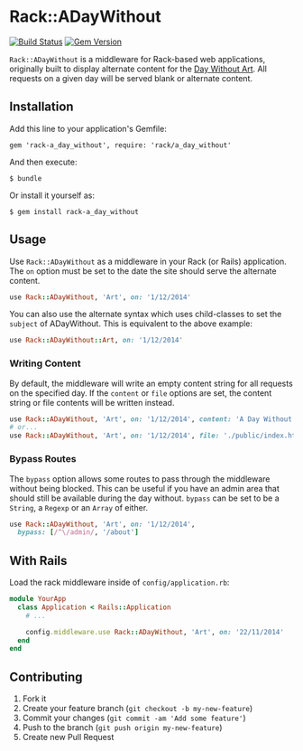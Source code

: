# Rack::ADayWithout

[![Build Status](https://travis-ci.org/jackjennings/rack-a_day_without.svg)](https://travis-ci.org/jackjennings/rack-a_day_without)
[![Gem Version](https://badge.fury.io/rb/rack-a_day_without.svg)](http://badge.fury.io/rb/rack-a_day_without)

`Rack::ADayWithout` is a middleware for Rack-based web applications, originally built to display alternate content for the [Day Without Art](https://en.wikipedia.org/wiki/Day_Without_Art). All requests on a given day will be served blank or alternate content.

## Installation

Add this line to your application's Gemfile:

    gem 'rack-a_day_without', require: 'rack/a_day_without'

And then execute:

    $ bundle

Or install it yourself as:

    $ gem install rack-a_day_without

## Usage

Use `Rack::ADayWithout` as a middleware in your Rack (or Rails) application. The `on` option must be set to the date the site should serve the alternate content.

```ruby
use Rack::ADayWithout, 'Art', on: '1/12/2014'
```

You can also use the alternate syntax which uses child-classes to set the `subject` of ADayWithout. This is equivalent to the above example:

```ruby
use Rack::ADayWithout::Art, on: '1/12/2014'
```

### Writing Content

By default, the middleware will write an empty content string for all requests on the specified day. If the `content` or `file` options are set, the content string or file contents will be written instead.

```ruby
use Rack::ADayWithout, 'Art', on: '1/12/2014', content: 'A Day Without Art'
# or...
use Rack::ADayWithout, 'Art', on: '1/12/2014', file: './public/index.html'
```

### Bypass Routes

The `bypass` option allows some routes to pass through the middleware without being blocked. This can be useful if you have an admin area that should still be available during the day without. `bypass` can be set to be a `String`, a `Regexp` or an `Array` of either.

```ruby
use Rack::ADayWithout, 'Art', on: '1/12/2014',
  bypass: [/^\/admin/, '/about']
```

## With Rails

Load the rack middleware inside of `config/application.rb`:

```ruby
module YourApp
  class Application < Rails::Application
    # ...

    config.middleware.use Rack::ADayWithout, 'Art', on: '22/11/2014'
  end
end
```

## Contributing

1. Fork it
2. Create your feature branch (`git checkout -b my-new-feature`)
3. Commit your changes (`git commit -am 'Add some feature'`)
4. Push to the branch (`git push origin my-new-feature`)
5. Create new Pull Request
